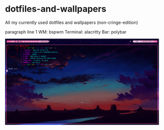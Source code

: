 # dotfiles-and-wallpapers

All my currently used dotfiles and wallpapers (non-cringe-edition)

paragraph line 1 WM: bspwm
Terminal: alacritty
Bar: polybar

![My Image](XD.png)
